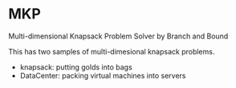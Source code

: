 # MKP
Multi-dimensional Knapsack Problem Solver by Branch and Bound

This has two samples of multi-dimesional knapsack problems. 
-  knapsack: putting golds into bags
-  DataCenter: packing virtual machines into servers 

